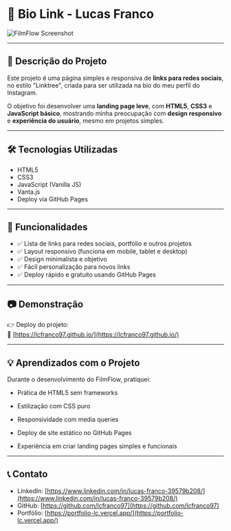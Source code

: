 # 🔗 Bio Link - Lucas Franco

![FilmFlow Screenshot](./linkbio-png) 

---

## 📌 Descrição do Projeto

Este projeto é uma página simples e responsiva de **links para redes sociais**, no estilo "Linktree", criada para ser utilizada na bio do meu perfil do Instagram.

O objetivo foi desenvolver uma **landing page leve**, com **HTML5**, **CSS3** e **JavaScript básico**, mostrando minha preocupação com **design responsivo** e **experiência do usuário**, mesmo em projetos simples.


---

## 🛠️ Tecnologias Utilizadas

- HTML5
- CSS3
- JavaScript (Vanilla JS)
- Vanta.js
- Deploy via GitHub Pages

---

## 🚀 Funcionalidades

- ✅ Lista de links para redes sociais, portfólio e outros projetos
- ✅ Layout responsivo (funciona em mobile, tablet e desktop)
- ✅ Design minimalista e objetivo
- ✅ Fácil personalização para novos links
- ✅ Deploy rápido e gratuito usando GitHub Pages

---

## 📷 Demonstração

👉 Deploy do projeto:  
🔗 [https://lcfranco97.github.io/](https://lcfranco97.github.io/)

---



## 💡 Aprendizados com o Projeto
Durante o desenvolvimento do FilmFlow, pratiquei:

- Prática de HTML5 sem frameworks

- Estilização com CSS puro

- Responsividade com media queries

- Deploy de site estático no GitHub Pages

- Experiência em criar landing pages simples e funcionais

---

## 📞 Contato

- LinkedIn: [https://www.linkedin.com/in/lucas-franco-39579b208/](https://www.linkedin.com/in/lucas-franco-39579b208/)
- GitHub: [https://github.com/lcfranco97](https://github.com/lcfranco97)
- Portfólio: [https://portfolio-lc.vercel.app/](https://portfolio-lc.vercel.app/)

